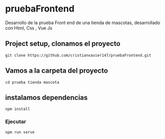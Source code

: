 # pruebaFrontend

Desarrollo de la prueba Front end de una tienda de mascotas, desarrollado con Html, Css , Vue Js

## Project setup, clonamos el proyecto

```
git clone https://github.com/cristianxavier147/pruebaFrontend.git
```

## Vamos a la carpeta del proyecto

```
cd prueba tienda mascota

```

## instalamos dependencias

```
npm install
```

### Ejecutar

```
npm run serve

```
